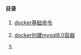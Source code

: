 ﻿#### 目录

1. <a href = "docker基础命令.md">docker基础命令</a>

2. <a href = "docker创建mysql8.0容器.md">docker创建mysql8.0容器</a>

3.
